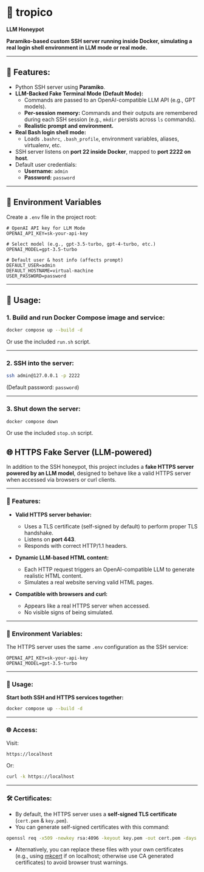 # 🌴 tropico

**LLM Honeypot**

**Paramiko-based custom SSH server running inside Docker, simulating a real login shell environment in LLM mode or real mode.**

---

## 🚀 Features:

- Python SSH server using **Paramiko**.
- **LLM-Backed Fake Terminal Mode (Default Mode):**
  - Commands are passed to an OpenAI-compatible LLM API (e.g., GPT models).
  - **Per-session memory:** Commands and their outputs are remembered during each SSH session (e.g., `mkdir` persists across `ls` commands).
  - **Realistic prompt and environment.**
- **Real Bash login shell mode:**
  - Loads `.bashrc`, `.bash_profile`, environment variables, aliases, virtualenv, etc.
- SSH server listens on **port 22 inside Docker**, mapped to **port 2222 on host**.
- Default user credentials:
  - **Username:** `admin`
  - **Password:** `password`

---

## 🔑 Environment Variables

Create a `.env` file in the project root:

```
# OpenAI API key for LLM Mode
OPENAI_API_KEY=sk-your-api-key

# Select model (e.g., gpt-3.5-turbo, gpt-4-turbo, etc.)
OPENAI_MODEL=gpt-3.5-turbo

# Default user & host info (affects prompt)
DEFAULT_USER=admin
DEFAULT_HOSTNAME=virtual-machine
USER_PASSWORD=password
```

---

## 🐳 Usage:

### 1. **Build and run Docker Compose image and service:**

```bash
docker compose up --build -d
```

Or use the included `run.sh` script.

---

### 2. **SSH into the server:**

```bash
ssh admin@127.0.0.1 -p 2222
```
(Default password: `password`)

---

### 3. **Shut down the server:**

```bash
docker compose down
```

Or use the included `stop.sh` script.


## 🌐 HTTPS Fake Server (LLM-powered)

In addition to the SSH honeypot, this project includes a **fake HTTPS server powered by an LLM model**, designed to behave like a valid HTTPS server when accessed via browsers or curl clients.

---

### 🚀 Features:

- **Valid HTTPS server behavior:**
  - Uses a TLS certificate (self-signed by default) to perform proper TLS handshake.
  - Listens on **port 443**.
  - Responds with correct HTTP/1.1 headers.

- **Dynamic LLM-based HTML content:**
  - Each HTTP request triggers an OpenAI-compatible LLM to generate realistic HTML content.
  - Simulates a real website serving valid HTML pages.

- **Compatible with browsers and curl:**
  - Appears like a real HTTPS server when accessed.
  - No visible signs of being simulated.

---

### 🔑 Environment Variables:

The HTTPS server uses the same `.env` configuration as the SSH service:

```
OPENAI_API_KEY=sk-your-api-key
OPENAI_MODEL=gpt-3.5-turbo
```

---

### 🐳 Usage:

**Start both SSH and HTTPS services together:**

```bash
docker compose up --build -d
```

---

### 🌐 Access:

Visit:

```
https://localhost
```

Or:

```bash
curl -k https://localhost
```

---

### 🛠 Certificates:

- By default, the HTTPS server uses a **self-signed TLS certificate** (`cert.pem` & `key.pem`).
- You can generate self-signed certificates with this command:
```bash
openssl req -x509 -newkey rsa:4096 -keyout key.pem -out cert.pem -days 365 -nodes -subj "/CN=localhost"
```
- Alternatively, you can replace these files with your own certificates (e.g., using [mkcert](https://github.com/FiloSottile/mkcert) if on localhost; otherwise use CA generated certificates) to avoid browser trust warnings.